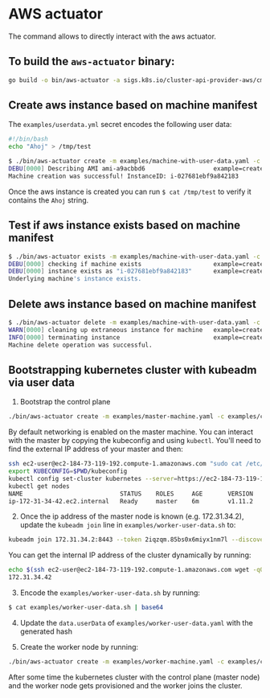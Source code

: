 # AWS actuator

The command allows to directly interact with the aws actuator.

## To build the `aws-actuator` binary:

```sh
go build -o bin/aws-actuator -a sigs.k8s.io/cluster-api-provider-aws/cmd/aws-actuator
```

## Create aws instance based on machine manifest

The `examples/userdata.yml` secret encodes the following user data:
```sh
#!/bin/bash
echo "Ahoj" > /tmp/test
```

```sh
$ ./bin/aws-actuator create -m examples/machine-with-user-data.yaml -c examples/cluster.yaml -u examples/userdata.yml
DEBU[0000] Describing AMI ami-a9acbbd6                   example=create-machine machine=test/aws-actuator-testing-machine
Machine creation was successful! InstanceID: i-027681ebf9a842183
```

Once the aws instance is created you can run `$ cat /tmp/test` to verify it contains the `Ahoj` string.

## Test if aws instance exists based on machine manifest

```sh
$ ./bin/aws-actuator exists -m examples/machine-with-user-data.yaml -c examples/cluster.yaml
DEBU[0000] checking if machine exists                    example=create-machine machine=test/aws-actuator-testing-machine
DEBU[0000] instance exists as "i-027681ebf9a842183"      example=create-machine machine=test/aws-actuator-testing-machine
Underlying machine's instance exists.
```

## Delete aws instance based on machine manifest

```sh
$ ./bin/aws-actuator delete -m examples/machine-with-user-data.yaml -c examples/cluster.yaml
WARN[0000] cleaning up extraneous instance for machine   example=create-machine instanceID=i-027681ebf9a842183 launchTime="2018-08-18 15:50:54 +0000 UTC" machine=test/aws-actuator-testing-machine state=running
INFO[0000] terminating instance                          example=create-machine instanceID=i-027681ebf9a842183 machine=test/aws-actuator-testing-machine
Machine delete operation was successful.
```

## Bootstrapping kubernetes cluster with kubeadm via user data

1. Bootstrap the control plane

```sh
./bin/aws-actuator create -m examples/master-machine.yaml -c examples/cluster.yaml -u examples/master-userdata.yaml
```

By default networking is enabled on the master machine. You can
interact with the master by copying the kubeconfig and using
`kubectl`. You'll need to find the external IP address of your master
and then:

```sh
ssh ec2-user@ec2-184-73-119-192.compute-1.amazonaws.com "sudo cat /etc/kubernetes/admin.conf" > kubeconfig
export KUBECONFIG=$PWD/kubeconfig
kubectl config set-cluster kubernetes --server=https://ec2-184-73-119-192.compute-1.amazonaws.com:8443
kubectl get nodes
NAME                           STATUS    ROLES     AGE       VERSION
ip-172-31-34-42.ec2.internal   Ready     master    6m        v1.11.2
```

2. Once the ip address of the master node is known (e.g. 172.31.34.2), update the `kubeadm join` line in `examples/worker-user-data.sh` to:
```sh
kubeadm join 172.31.34.2:8443 --token 2iqzqm.85bs0x6miyx1nm7l --discovery-token-unsafe-skip-ca-verification
```

You can get the internal IP address of the cluster dynamically by
running:

```sh
echo $(ssh ec2-user@ec2-184-73-119-192.compute-1.amazonaws.com wget -qO - http://169.254.169.254/latest/meta-data/local-ipv4)
172.31.34.42
```

3. Encode the `examples/worker-user-data.sh` by running:

```sh
$ cat examples/worker-user-data.sh | base64
```

4. Update the `data.userData` of `examples/worker-user-data.yaml` with the generated hash

5. Create the worker node by running:

```sh
./bin/aws-actuator create -m examples/worker-machine.yaml -c examples/cluster.yaml -u examples/worker-userdata.yaml
```

After some time the kubernetes cluster with the control plane (master node) and the worker node gets provisioned
and the worker joins the cluster.

